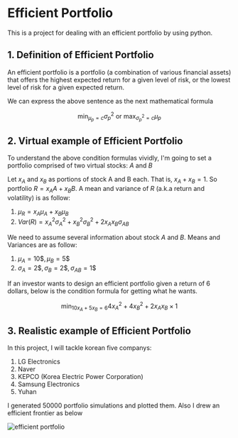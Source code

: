 # Efficient Portfolio

This is a project for dealing with an efficient portfolio by using python.

## 1. Definition of Efficient Portfolio

An efficient portfolio is a portfolio (a combination of various financial assets) that offers the highest expected return for a given level of risk, or the lowest level of risk for a given expected return.

We can express the above sentence as the next mathematical formula

$$
\min_{\mu_{p}=c}\sigma_{p}^{2}\text{ or }\max_{\sigma_{p}^{2}=c}\mu_{p}
$$

## 2. Virtual example of Efficient Portfolio
To understand the above condition formulas vividly, I'm going to set a portfolio comprised of two virtual stocks: $A$ and $B$ 

Let $x_{A}$ and $x_{B}$ as portions of stock A and B each. That is, $x_{A} + x_{B} = 1$. So portfolio $R = x_{A}A + x_{B}B$. 
A mean and variance of $R$ (a.k.a return and volatility) is as follow:
1. $\mu_{R}=x_{A}\mu_{A}+x_{B}\mu_{B}$
2. $Var(R)=x_{A}^{2}\sigma_{A}^{2}+x_{B}^{2}\sigma_{B}^{2}+2x_{A}x_{B}\sigma_{AB}$

We need to assume several information about stock $A$ and $B$. Means and Variances are as follow:

1. $\mu_{A}=10\$,\mu_{B}=5$$
2. $\sigma_{A}=2\$,\sigma_{B}=2\$,\sigma_{AB}=1\$$

If an investor wants to design an efficient portfolio given a return of 6 dollars, below is the condition formula for getting what he wants. 

$$
\min_{10x_{A}+5x_{B}=6}4x_{A}^{2}+4x_{B}^{2}+2x_{A}x_{B}\times1
$$


## 3. Realistic example of Efficient Portfolio

In this project, I will tackle korean five companys: 
1. LG Electronics
2. Naver
3. KEPCO (Korea Electric Power Corporation)
4. Samsung Electronics 
5. Yuhan

I generated 50000 portfolio simulations and plotted them. Also I drew an efficient frontier as below 

![efficient portfolio](https://user-images.githubusercontent.com/90128043/222964721-2f9383e1-a31f-4235-82ef-f788019efe64.jpg)

